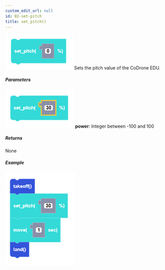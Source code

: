 ```yaml
---
custom_edit_url: null
id: 02-set-pitch
title: set_pitch()
---
```


![set pitch block image](set_pitch.PNG)
Sets the pitch value of the CoDrone EDU.

##### Parameters
![set pitch block param image](set_pitch_params.PNG)
**power**: Integer between -100 and 100 <br /> 

##### Returns

None

##### Example

![set pitch example](set_pitch_example.PNG)
